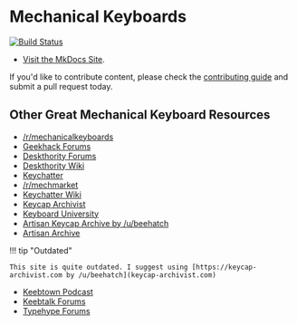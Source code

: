 # Mechanical Keyboards

[![Build Status](https://travis-ci.org/brianjking/mechanical-keyboards.svg?branch=master)](https://travis-ci.org/brianjking/mechanical-keyboards)

* [Visit the MkDocs Site](https://brianjking.github.io/mechanical-keyboards/).

If you'd like to contribute content, please check the [contributing guide](https://brianjking.github.io/mechanical-keyboards/contributing/contribution/) and submit a pull request today.

## Other Great Mechanical Keyboard Resources

* [/r/mechanicalkeyboards](https://reddit.com/r/mechanicalkeyboards)
* [Geekhack Forums](http://geekhack.org)
* [Deskthority Forums](https://deskthority.net/)
* [Deskthority Wiki](https://deskthority.net/wiki/Main_Page)
* [Keychatter](https://www.keychatter.com/)
* [/r/mechmarket](https://reddit.com/r/mechmarket)
* [Keychatter Wiki](http://www.keychatter.wiki/index.php/Main_Page)
* [Keycap Archivist](https://keycap-archivist.com)
* [Keyboard University](https://keyboard.university/)
* [Artisan Keycap Archive by /u/beehatch](https://keycap.info)
* [Artisan Archive](https://www.artisanarchive.org/)

!!! tip "Outdated"

    This site is quite outdated. I suggest using [https://keycap-archivist.com by /u/beehatch](keycap-archivist.com)

* [Keebtown Podcast](https://www.keebtown.co/)
* [Keebtalk Forums](https://www.keebtalk.com/)
* [Typehype Forums](https://typehype.net/)

